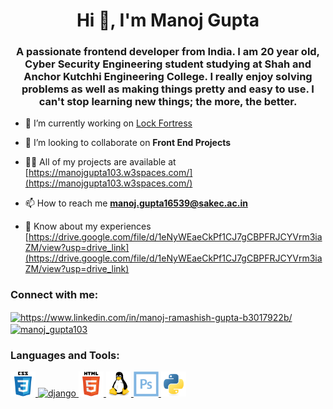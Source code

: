 <h1 align="center">Hi 👋, I'm Manoj Gupta</h1>
<h3 align="center">A passionate frontend developer from India. I am 20 year old, Cyber Security Engineering student studying at Shah and Anchor Kutchhi Engineering College. I really enjoy solving problems as well as making things pretty and easy to use. I can't stop learning new things; the more, the better.</h3>

- 🔭 I’m currently working on [Lock Fortress](https://github.com/Manya103/Lock-Fortress.git)

- 👯 I’m looking to collaborate on **Front End Projects**

- 👨‍💻 All of my projects are available at [https://manojgupta103.w3spaces.com/](https://manojgupta103.w3spaces.com/)

- 📫 How to reach me **manoj.gupta16539@sakec.ac.in**

- 📄 Know about my experiences [https://drive.google.com/file/d/1eNyWEaeCkPf1CJ7gCBPFRJCYVrm3iaZM/view?usp=drive_link](https://drive.google.com/file/d/1eNyWEaeCkPf1CJ7gCBPFRJCYVrm3iaZM/view?usp=drive_link)

<h3 align="left">Connect with me:</h3>
<p align="left">
<a href="https://linkedin.com/in/https://www.linkedin.com/in/manoj-ramashish-gupta-b3017922b/" target="blank"><img align="center" src="https://raw.githubusercontent.com/rahuldkjain/github-profile-readme-generator/master/src/images/icons/Social/linked-in-alt.svg" alt="https://www.linkedin.com/in/manoj-ramashish-gupta-b3017922b/" height="30" width="40" /></a>
<a href="https://instagram.com/manoj_gupta103" target="blank"><img align="center" src="https://raw.githubusercontent.com/rahuldkjain/github-profile-readme-generator/master/src/images/icons/Social/instagram.svg" alt="manoj_gupta103" height="30" width="40" /></a>
</p>

<h3 align="left">Languages and Tools:</h3>
<p align="left"> <a href="https://www.w3schools.com/css/" target="_blank" rel="noreferrer"> <img src="https://raw.githubusercontent.com/devicons/devicon/master/icons/css3/css3-original-wordmark.svg" alt="css3" width="40" height="40"/> </a> <a href="https://www.djangoproject.com/" target="_blank" rel="noreferrer"> <img src="https://cdn.worldvectorlogo.com/logos/django.svg" alt="django" width="40" height="40"/> </a> <a href="https://www.w3.org/html/" target="_blank" rel="noreferrer"> <img src="https://raw.githubusercontent.com/devicons/devicon/master/icons/html5/html5-original-wordmark.svg" alt="html5" width="40" height="40"/> </a> <a href="https://www.linux.org/" target="_blank" rel="noreferrer"> <img src="https://raw.githubusercontent.com/devicons/devicon/master/icons/linux/linux-original.svg" alt="linux" width="40" height="40"/> </a> <a href="https://www.photoshop.com/en" target="_blank" rel="noreferrer"> <img src="https://raw.githubusercontent.com/devicons/devicon/master/icons/photoshop/photoshop-line.svg" alt="photoshop" width="40" height="40"/> </a> <a href="https://www.python.org" target="_blank" rel="noreferrer"> <img src="https://raw.githubusercontent.com/devicons/devicon/master/icons/python/python-original.svg" alt="python" width="40" height="40"/> </a> </p>
